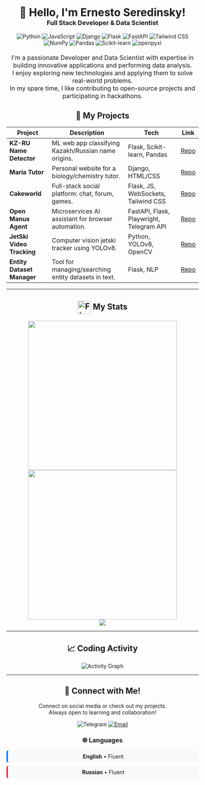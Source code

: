 <div align="center">
  <!-- Profile Header -->
  <div align="center">
    <h1 style="margin-bottom: 0;">👋 Hello, I'm Ernesto Seredinsky!</h1>
    <h3 style="margin-top: 0;">Full Stack Developer & Data Scientist</h3>
    <div>
      <!-- Tech Stack Badges -->
      <img src="https://img.shields.io/badge/Python-3776AB?style=for-the-badge&logo=python&logoColor=white" alt="Python"/>
      <img src="https://img.shields.io/badge/JavaScript-F7DF1E?style=for-the-badge&logo=javascript&logoColor=black" alt="JavaScript"/>
      <img src="https://img.shields.io/badge/Django-092E20?style=for-the-badge&logo=django&logoColor=white" alt="Django"/>
      <img src="https://img.shields.io/badge/Flask-000000?style=for-the-badge&logo=flask&logoColor=white" alt="Flask"/>
      <img src="https://img.shields.io/badge/FastAPI-009688?style=for-the-badge&logo=fastapi&logoColor=white" alt="FastAPI"/>
      <img src="https://img.shields.io/badge/TailwindCSS-38B2AC?style=for-the-badge&logo=tailwind-css&logoColor=white" alt="Tailwind CSS"/>
      <img src="https://img.shields.io/badge/NumPy-013243?style=for-the-badge&logo=numpy&logoColor=white" alt="NumPy"/>
      <img src="https://img.shields.io/badge/Pandas-150458?style=for-the-badge&logo=pandas&logoColor=white" alt="Pandas"/>
      <img src="https://img.shields.io/badge/Scikit--learn-F7931E?style=for-the-badge&logo=scikit-learn&logoColor=white" alt="Scikit-learn"/>
      <img src="https://img.shields.io/badge/openpyxl-217346?style=for-the-badge&logo=microsoft-excel&logoColor=white" alt="openpyxl"/>
    </div>
  </div>

  <!-- About Section -->
  <div align="center" style="margin-top: 20px;">
    <span style="font-size: 1.15em;">
      I'm a passionate Developer and Data Scientist with expertise in building innovative applications and performing data analysis.<br>
      I enjoy exploring new technologies and applying them to solve real-world problems.<br>
      In my spare time, I like contributing to open-source projects and participating in hackathons.
    </span>
  </div>

  <!-- Projects Section -->
  <div align="center">
    <h2>🚀 My Projects</h2>
  </div>
  <table align="center">
    <thead>
      <tr>
        <th>Project</th>
        <th>Description</th>
        <th>Tech</th>
        <th>Link</th>
      </tr>
    </thead>
    <tbody>
      <tr>
        <td><strong>KZ-RU Name Detector</strong></td>
        <td>ML web app classifying Kazakh/Russian name origins.</td>
        <td>Flask, Scikit-learn, Pandas</td>
        <td><a href="https://github.com/ErnestoAizenberg/kz-ru-name-detector">Repo</a></td>
      </tr>
      <tr>
        <td><strong>Maria Tutor</strong></td>
        <td>Personal website for a biology/chemistry tutor.</td>
        <td>Django, HTML/CSS</td>
        <td><a href="https://github.com/ErnestoAizenberg/maria-tutor">Repo</a></td>
      </tr>
      <tr>
        <td><strong>Cakeworld</strong></td>
        <td>Full-stack social platform: chat, forum, games.</td>
        <td>Flask, JS, WebSockets, Tailwind CSS</td>
        <td><a href="https://github.com/ErnestoAizenberg/cakeworld">Repo</a></td>
      </tr>
      <tr>
        <td><strong>Open Manus Agent</strong></td>
        <td>Microservices AI assistant for browser automation.</td>
        <td>FastAPI, Flask, Playwright, Telegram API</td>
        <td><a href="https://github.com/ErnestoAizenberg/open-manus-agent">Repo</a></td>
      </tr>
      <tr>
        <td><strong>JetSki Video Tracking</strong></td>
        <td>Computer vision jetski tracker using YOLOv8.</td>
        <td>Python, YOLOv8, OpenCV</td>
        <td><a href="https://github.com/ErnestoAizenberg/jetski-tracker">Repo</a></td>
      </tr>
      <tr>
        <td><strong>Entity Dataset Manager</strong></td>
        <td>Tool for managing/searching entity datasets in text.</td>
        <td>Flask, NLP</td>
        <td><a href="https://github.com/ErnestoAizenberg/entsearch">Repo</a></td>
      </tr>
    </tbody>
  </table>
  <hr>

  <!-- Stats Section -->
  <div align="center">
    <h2>
      <img src="https://raw.githubusercontent.com/Tarikul-Islam-Anik/Animated-Fluent-Emojis/master/Emojis/Travel%20and%20places/Fire.png" alt="Fire" width="35" height="35" style="vertical-align: middle;" />
      My Stats
    </h2>
    <img width="390" src="https://github-readme-streak-stats.herokuapp.com?user=ErnestoAizenberg&theme=dark&border_radius=10" />
    <img width="390" src="https://github-readme-stats.vercel.app/api?username=ErnestoAizenberg&show_icons=true&theme=vision-friendly-dark&border_radius=10" />
    <br/>
    <img src="https://github-readme-stats.vercel.app/api/top-langs/?username=ErnestoAizenberg&layout=compact&theme=vision-friendly-dark&border_radius=10&card_width=360" />
  </div>
  <hr>

<div align="center">
  <h2>📈 Coding Activity</h2>
  <img src="https://github-readme-activity-graph.vercel.app/graph?username=ErnestoAizenberg&theme=react-dark&bg_color=20232a&hide_border=true&area=true" alt="Activity Graph" />
</div>
<hr>

  <!-- Contact Section -->
  <div align="center">
    <h2>🤝 Connect with Me!</h2>
    <p>
      Connect on social media or check out my projects.<br>
      Always open to learning and collaboration!
    </p>
    <div>
      <a href="https://t.me/S_k_a_r_a_m_u_c_h_a" target="_blank" style="text-decoration: none;">
        <img src="https://img.shields.io/badge/Telegram-26A5E4?style=for-the-badge&logo=telegram&logoColor=white" alt="Telegram"/>
      </a>
      <a href="mailto:sereernest@gmail.com" target="_blank">
        <img src="https://img.shields.io/badge/Email-D14836?style=for-the-badge&logo=gmail&logoColor=white" alt="Email"/>
      </a>
    </div>
  </div>
  <!-- Languages Section -->
<div align="center">
  <h3>🌐 Languages</h3>
  <ul style="list-style: none; padding-left: 0; margin: 16px 0;">
    <li style="margin: 8px 0; padding: 8px 16px; background: #f8f9fa; border-radius: 6px; border-left: 4px solid #007bff;">
      <strong>English</strong> • Fluent
    </li>
    <li style="margin: 8px 0; padding: 8px 16px; background: #f8f9fa; border-radius: 6px; border-left: 4px solid #dc3545;">
      <strong>Russian</strong> • Fluent
    </li>
  </ul>
</div>
</div>
